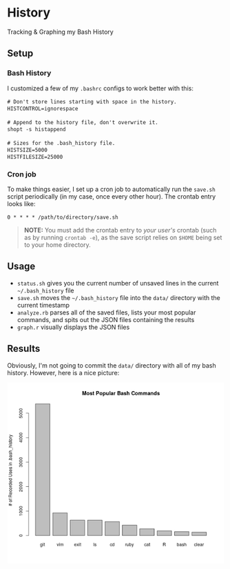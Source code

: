 # History
Tracking & Graphing my Bash History

## Setup

### Bash History

I customized a few of my `.bashrc` configs to work better with this:

```
# Don't store lines starting with space in the history.
HISTCONTROL=ignorespace

# Append to the history file, don't overwrite it.
shopt -s histappend

# Sizes for the .bash_history file.
HISTSIZE=5000
HISTFILESIZE=25000
```

### Cron job

To make things easier, I set up a cron job to automatically run the `save.sh` script periodically (in my case, once every other hour). The crontab entry looks like:

```
0 * * * * /path/to/directory/save.sh
```

> **NOTE:** You must add the crontab entry to *your user's* crontab (such as by running `crontab -e`), as the save script relies on `$HOME` being set to your home directory.

## Usage

- `status.sh` gives you the current number of unsaved lines in the current `~/.bash_history` file
- `save.sh` moves the `~/.bash_history` file into the `data/` directory with the current timestamp
- `analyze.rb` parses all of the saved files, lists your most popular commands, and spits out the JSON files containing the results
- `graph.r` visually displays the JSON files

## Results

Obviously, I'm not going to commit the `data/` directory with all of my bash history. However, here is a nice picture:

![results](./results.png)

